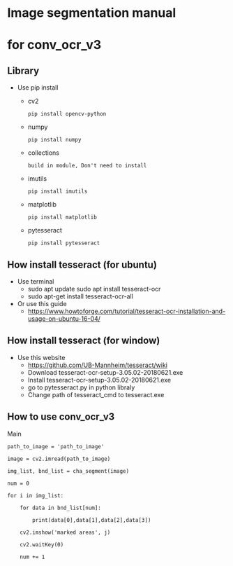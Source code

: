 # Image segmentation manual
# for conv_ocr_v3

## Library
- Use pip install
  - cv2 
   
        pip install opencv-python
  - numpy 
  
        pip install numpy
  - collections 
  
        build in module, Don't need to install
  - imutils 
  
        pip install imutils
  - matplotlib 
  
        pip install matplotlib
  - pytesseract 
  
        pip install pytesseract

## How install tesseract (for ubuntu)
- Use terminal
  - sudo apt update sudo apt install tesseract-ocr
  - sudo apt-get install tesseract-ocr-all
- Or use this guide
  - https://www.howtoforge.com/tutorial/tesseract-ocr-installation-and-usage-on-ubuntu-16-04/
 
## How install tesseract (for window)
- Use this website
  - https://github.com/UB-Mannheim/tesseract/wiki
  - Download tesseract-ocr-setup-3.05.02-20180621.exe
  - Install tesseract-ocr-setup-3.05.02-20180621.exe
  - go to pytesseract.py in python libraly
  - Change path of tesseract_cmd to tesseract.exe
  
## How to use conv_ocr_v3
Main

    path_to_image = 'path_to_image'

    image = cv2.imread(path_to_image)

    img_list, bnd_list = cha_segment(image)

    num = 0

    for i in img_list:

        for data in bnd_list[num]:
  
            print(data[0],data[1],data[2],data[3])
    
        cv2.imshow('marked areas', j)
  
        cv2.waitKey(0)
  
        num += 1
